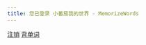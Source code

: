 ```yaml
---
title: 您已登录 小番茄我的世界 - MemorizeWords
---
```


<script type="text/javascript" src="/jquery.js"></script>
<script type="text/javascript">
AV.init({
	appId: "{{ site.mwordLC.appId }}",
	appKey: "{{ site.mwordLC.appKey }}",
	serverURLs: "{{ site.mwordLC.sURL }}"
})
var currentUser = AV.User.current()

$(function() {
	if(!currentUser) {
		window.location = "/mword/mword-login.html"
	} else {
		$("#username").html("用户名 " + currentUser._serverData.username)
		$("#nickname").html("昵称 " + currentUser._serverData.nickname)
		$("#email").html("邮箱 " + currentUser._serverData.email)
		if(currentUser._serverData.mobilePhoneNumber)
			$("#mobilePhoneNumber").html("手机号 " + currentUser._serverData.mobilePhoneNumber)
		else
			$("#mobilePhoneNumber").html("手机号 " + currentUser._serverData.mobilePhoneNumber + " <a href='https://wpa.qq.com/msgrd?v=3&uin=2996681473&site=qq&menu=yes'>添加（暂时只对特别用户开放直接添加手机号服务）</a>")
	}
})

$.verifyEmail = function() {
	if(currentUser._serverData.email != undefined)
		AV.User.requestEmailVerify(currentUser._serverData.email)
}
</script>
<p id="username"></p>
<p id="nickname"></p>
<p id="email"></p>
<p id="mobilePhoneNumber"></p>
<p><a href="javascript:AV.User.logOut(); window.location.href = ''">注销</a> <a href="/mword/#%E4%BC%A0%E9%80%81%E9%97%A8">背单词</a></p>
<style type="text/css">
	input::-webkit-outer-spin-button,
	input::-webkit-inner-spin-button {
		-webkit-appearance: none;
	}
	input[type="number"] {
		-moz-appearance: textfield;
	}
	input {
		outline: none;
		text-align: center; 
		border-bottom: 2px solid #EEEEEE; 
		border-top: none; 
		border-left: none;
		border-right: none;
		background-color: rgba(0, 0, 0, 0);
	}
</style>